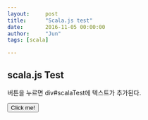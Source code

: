 ```yaml
---
layout:     post
title:      "Scala.js test"
date:       2016-11-05 00:00:00
author:     "Jun"
tags: [scala]

---
```


<script type="text/javascript" src="/assets/materials/20161105/test3-jsdeps.js"></script>
<script type="text/javascript" src="/assets/materials/20161105/test3-fastopt.js"></script>
<script type="text/javascript">
    demo.webapp.LoveScalaJsApp().main();
</script>

## scala.js Test
버튼을 누르면 div#scalaTest에 텍스트가 추가된다.
<br>

<button id="click-me-button" type="button">Click me!</button>
<div id="scalaTest"></div>